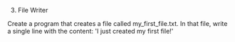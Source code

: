3.	File Writer

Create a program that creates a file called my_first_file.txt. 
In that file, write a single line with the content: 'I just created my first file!'
